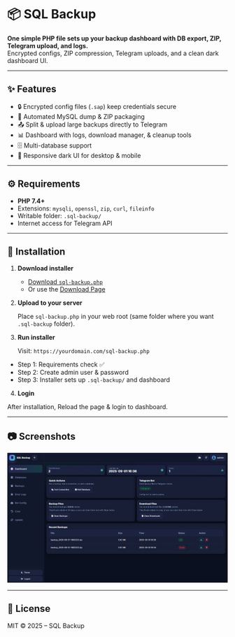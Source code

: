 # 📦 SQL Backup

**One simple PHP file sets up your backup dashboard with DB export, ZIP, Telegram upload, and logs.**  
Encrypted configs, ZIP compression, Telegram uploads, and a clean dark dashboard UI.

---

## ✨ Features

- 🔒 Encrypted config files (`.sap`) keep credentials secure  
- 💾 Automated MySQL dump & ZIP packaging  
- 📤 Split & upload large backups directly to Telegram  
- 📊 Dashboard with logs, download manager, & cleanup tools  
- 🗄️ Multi-database support  
- 📱 Responsive dark UI for desktop & mobile  

---

## ⚙️ Requirements

- **PHP 7.4+**  
- Extensions: `mysqli`, `openssl`, `zip`, `curl`, `fileinfo`  
- Writable folder: `.sql-backup/`  
- Internet access for Telegram API  

---

## 🚀 Installation

1. **Download installer**

   - [Download `sql-backup.php`](https://raw.githubusercontent.com/samiulalim1/sql-backup/refs/heads/main/src/installer/main.php)
   - Or use the [Download Page](https://samiulalim1.github.io/sql-backup/)

2. **Upload to your server**

   Place `sql-backup.php` in your web root (same folder where you want `.sql-backup` folder).

3. **Run installer**

   Visit:  `https://yourdomain.com/sql-backup.php`

  - Step 1: Requirements check ✅  
  - Step 2: Create admin user & password  
  - Step 3: Installer sets up `.sql-backup/` and dashboard  

4. **Login**

After installation, Reload the page & login to dashboard.

---

## 📷 Screenshots

![Dashboard Screenshot](docs/files/demo.png)

---

## 📜 License

MIT © 2025 – SQL Backup

